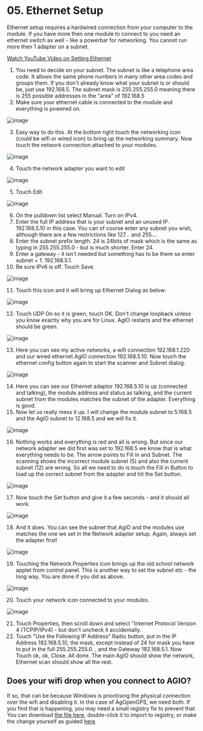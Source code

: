 # 05. Ethernet Setup

Ethernet setup requires a hardwired connection from your computer to the module. If you have more then one module to connect to you need an ethernet switch as well - like a powerbar for networking. You cannot run more then 1 adapter on a subnet.

[Watch YouTube Video on Setting Ethernet](https://www.youtube.com/watch?v=kb54ZQuGYJE)

1. You need to decide on your subnet. The subnet is like a telephone area code. It allows the same phone numbers in many other area codes and groups them. If you don't already know what your subnet is or should be, just use 192.168.5. The subnet mask is 255.255.255.0 meaning there is 255 possible addresses in the "area" of 192.168.5
2. Make sure your ethernet cable is connected to the module and everything is powered on.

![image](https://user-images.githubusercontent.com/20115439/215817203-3d388cca-98ad-4616-9292-66571110eeb7.png)

3. Easy way to do this. At the bottom right touch the networking icon (could be wifi or wired icon) to bring up the networking summary. Now touch the network connection attached to your modules.

![image](https://user-images.githubusercontent.com/20115439/215819503-ac51b212-818d-48a6-a72f-d482a8060e09.png)

4. Touch the network adapter you want to edit

![image](https://user-images.githubusercontent.com/20115439/215820122-10531379-c463-4920-a17f-1f93b09cd10b.png)

5. Touch Edit

![image](https://user-images.githubusercontent.com/20115439/215821983-c3b82858-e011-4c02-a6cb-30b6ba000fd9.png)

6. On the pulldown list select Manual. Turn on IPv4.
7. Enter the full IP address that is your subnet and an unused IP. 192.168.5.10 in this case. You can of course enter any subnet you wish, although there are a few restrictions like 127... and 255....
8. Enter the subnet prefix length. 24 is 24bits of mask which is the same as typing in 255.255.255.0 - but is much shorter. Enter 24.
9. Enter a gateway - it isn't needed but something has to be there so enter subnet + 1. 192.168.5.1.
10. Be sure IPv6 is off. Touch Save.

![image](https://user-images.githubusercontent.com/20115439/215822847-112dde01-e1e0-43ad-86c0-bd23686a1281.png)

11. Touch this icon and it will bring up Ethernet Dialog as below:

![image](https://user-images.githubusercontent.com/20115439/215823158-930d8625-43d9-47b1-a42d-90a51a1391ea.png)

12. Touch UDP On so it is green, touch OK. Don't change loopback unless you know exactly why you are for Linux. AgIO restarts and the ethernet should be green.

![image](https://user-images.githubusercontent.com/20115439/215823626-07a4e7d5-c1e6-4f97-b9e9-4fa9d519542a.png)

13. Here you can see my active networks, a wifi connection 192.168.1.220 and our wired ethernet AgIO connection 192.168.5.10. Now touch the ethernet config button again to start the scanner and Subnet dialog.

![image](https://user-images.githubusercontent.com/20115439/215824637-165378d1-81e3-42b7-aec3-7c6e9addd63f.png)

14. Here you can see our Ethernet adaptor 192.168.5.10 is up (connected and talking), the module address and status as talking, and the current subnet from the modules matches the subnet of the adapter. Everything is good.
15. Now let us really mess it up. I will change the module subnet to 5.168.5 and the AgIO subnet to 12.168.5 and we will fix it.

![image](https://user-images.githubusercontent.com/20115439/215827793-bd971b5c-c2a2-4a47-946a-05e70b964d94.png)

16. Nothing works and everything is red and all is wrong. But since our network adapter we did first was set to 192.168.5 we know that is what everything needs to be. The arrow points to Fill In and Subnet. The scanning shows the incorrect module subnet (5) and also the current subnet (12) are wrong. So all we need to do is touch the Fill in Button to load up the correct subnet from the adapter and hit the Set button.

![image](https://user-images.githubusercontent.com/20115439/215828716-8114b014-deff-403a-a864-8e8d1f8a8f92.png)

17. Now touch the Set button and give it a few seconds - and it should all work.

![image](https://user-images.githubusercontent.com/20115439/215828974-dcd4b3ea-63a8-43f7-8254-ff3c82ac2cc2.png)

18. And it does. You can see the subnet that AgIO and the modules use matches the one we set in the Network adapter setup. Again, always set the adapter first!

![image](https://user-images.githubusercontent.com/20115439/215829331-faea8a2a-70c1-4d47-8431-68912a3bcb9f.png)

19. Touching the Network Properties icon brings up the old school network applet from control panel. This is another way to set the subnet etc - the long way. You are done if you did as above.

![image](https://user-images.githubusercontent.com/20115439/215829656-1bc41315-f62c-45de-bbf4-52623bf8535f.png)

20. Touch your network icon connected to your modules.

![image](https://user-images.githubusercontent.com/20115439/215830355-95a1ef30-6a90-4829-a345-0e4ddc7dba5d.png)

21. Touch Properties, then scroll down and select "Internet Protocol Version 4 (TCPIP/IPv4) - but don't uncheck it accidentally.
22. Touch "Use the Following IP Address" Radio button, put in the IP Address 192.168.5.10, the mask, except instead of 24 for mask you have to put in the full 255.255.255.0. , and the Gateway 192.168.5.1. Now Touch ok, ok, Close. All done. The main AgIO should show the network, Ethernet scan should show all the rest.

## Does your wifi drop when you connect to AGIO?

If so, that can be because Windows is prioritising the physical connection over the wifi and disabling it. In the case of AgOpenGPS, we need both. If you find that is happening, you may need a small registry fix to prevent that. You can download [the file here](https://raw.githubusercontent.com/farmerbriantee/AgOpenGPS\_Boards/master/Misc/Network-Drop-Fix.reg), double-click it to import to registry, or make the change yourself as guided [here](https://discourse.agopengps.com/t/toughpad-book/399/110)
